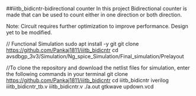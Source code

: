 ##iiitb_bidicntr-bidirectional counter
In this project Bidirectional counter is made that can be used to count either in one direction or both direction.

Note: Circuit requires further optimization to improve performance. Design yet to be modified.

// Functional Simulation
sudo apt install -y git
git clone https://github.com/Pankaj1811/iiitb_bidicntr
cd avsdbgp_3v3/Simulation/Ng_spice_Simulation/Final_simulation/Prelayout

//To clone the repository and download the netlist files for simulation, enter the following commands in your terminal
git clone https://github.com/Pankaj1811/iiitb_bidicntr
cd iiitb_bidicntr
iverilog iiitb_bidicntr_tb.v iiitb_bidicntr.v
./a.out
gtkwave updown.vcd
